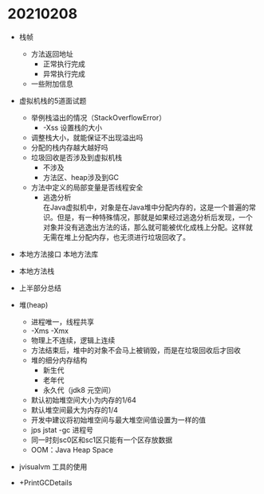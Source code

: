 # 20210208

+ 栈帧
    + 方法返回地址
        + 正常执行完成
        + 异常执行完成
    + 一些附加信息
+ 虚拟机栈的5道面试题
    + 举例栈溢出的情况（StackOverflowError）
        + -Xss 设置栈的大小
    + 调整栈大小，就能保证不出现溢出吗
    + 分配的栈内存越大越好吗
    + 垃圾回收是否涉及到虚拟机栈
      + 不涉及
      + 方法区、heap涉及到GC
    + 方法中定义的局部变量是否线程安全
        + 逃逸分析<br>
            在Java虚拟机中，对象是在Java堆中分配内存的，这是一个普遍的常识。但是，有一种特殊情况，那就是如果经过逃逸分析后发现，一个对象并没有逃逸出方法的话，那么就可能被优化成栈上分配。这样就无需在堆上分配内存，也无须进行垃圾回收了。

+ 本地方法接口 本地方法库
+ 本地方法栈
+ 上半部分总结
+ 堆(heap)
    + 进程唯一，线程共享
    + -Xms -Xmx
    + 物理上不连续，逻辑上连续
    + 方法结束后，堆中的对象不会马上被销毁，而是在垃圾回收后才回收
    + 堆的细分内存结构
        + 新生代
        + 老年代
        + 永久代（jdk8 元空间）
    + 默认初始堆空间大小为内存的1/64
    + 默认堆空间最大为内存的1/4
    + 开发中建议将初始堆空间与最大堆空间值设置为一样的值
    + jps  jstat -gc 进程号
    + 同一时刻sc0区和sc1区只能有一个区存放数据
    + OOM：Java Heap Space
+ jvisualvm 工具的使用
+ +PrintGCDetails
